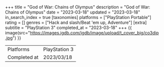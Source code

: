 +++
title = "God of War: Chains of Olympus"
description = "God of War: Chains of Olympus"
date = "2023-03-18"
updated = "2023-03-18"
in_search_index = true
[taxonomies]
platforms = ["PlayStation Portable"]
rating = []
genres = ["Hack and slash/Beat 'em up, Adventure"]
[extra]
subtitle = "PlayStation 3"
completed_at = "2023-03-18"
+++
{{ image(src="https://images.igdb.com/igdb/image/upload/t_cover_big/co3dip.jpg") }}

|              |            |
| ------------ | ---------- |
| Platforms    | PlayStation 3 |
| Completed at | 2023/03/18 |

